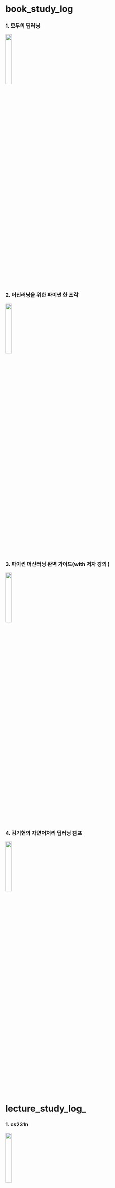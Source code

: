 # book_study_log


### 1. 모두의 딥러닝

<img width="20%" src="https://user-images.githubusercontent.com/103036825/178142987-94146f90-dc3d-4059-9c9e-11f7d585621f.jpg"/>

### 2. 머신러닝을 위한 파이썬 한 조각

<img width="20%" src="https://user-images.githubusercontent.com/103036825/182030652-56b1c14a-b588-4b69-a809-096d5fcf3d68.jpg"/>


### 3. 파이썬 머신러닝 완벽 가이드(with 저자 강의 )
<img width="20%" src="https://user-images.githubusercontent.com/103036825/178738928-845a016f-6226-4c8c-8afb-9f13932fd69e.jpg"/>

### 4. 김기현의 자연어처리 딥러닝 캠프
<img width="20%" src="https://user-images.githubusercontent.com/103036825/179346034-3be262ab-073c-4085-94a8-2341fa81f8d7.png"/>


# lecture_study_log_

### 1. cs231n

<img width="20%" src="https://user-images.githubusercontent.com/103036825/178415582-43fc12d4-e371-404d-8a37-08b1da0eaf25.jpg"/>
